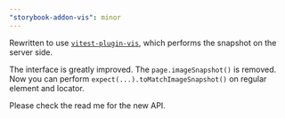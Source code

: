 ```yaml
---
"storybook-addon-vis": minor
---
```


Rewritten to use [`vitest-plugin-vis`](https://www.npmjs.com/package/vitest-plugin-vis),
which performs the snapshot on the server side.

The interface is greatly improved.
The `page.imageSnapshot()` is removed.
Now you can perform `expect(...).toMatchImageSnapshot()` on regular element and locator.

Please check the read me for the new API.
